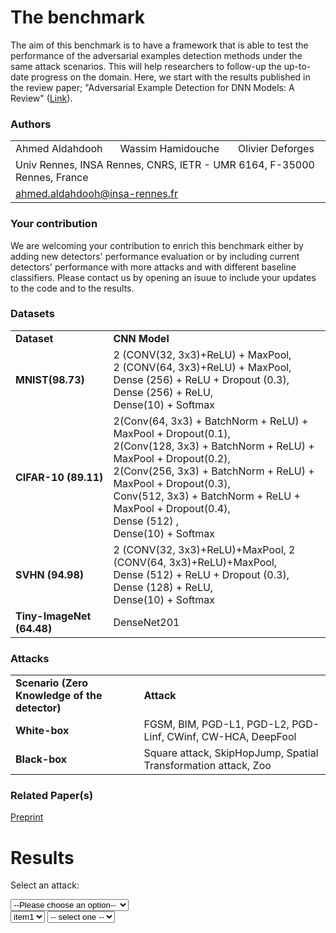 # The benchmark
The aim of this benchmark is to have a framework that is able to test the performance of the adversarial examples detection methods under the same attack scenarios. This will help researchers to follow-up the up-to-date progress on the domain. Here, we start with the results published in the review paper; "Adversarial Example Detection for DNN Models: A Review" ([Link](X)). 


### Authors
<p align="center">
  <table>
      <tr>
        <td>Ahmed Aldahdooh</td>
        <td>Wassim Hamidouche</td>
        <td>Olivier Deforges</td>
      </tr>
      <tr>
        <td colspan="3">Univ Rennes, INSA Rennes, CNRS, IETR - UMR 6164, F-35000 Rennes, France</td>
      </tr>
      <tr>
        <td colspan="3"><a href = "mailto:ahmed.aldahdooh@insa-rennes.fr">ahmed.aldahdooh@insa-rennes.fr</a></td>
      </tr>
  </table>
</p>


### Your contribution
We are welcoming your contribution to enrich this benchmark either by adding new detectors' performance evaluation or by including current detectors' performance with more attacks and with different baseline classifiers. Please contact us by opening an isuue to include your updates to the code and to the results.

### Datasets
<table border="0">
  <tbody>
    <tr>
      <td><strong>Dataset</strong></td>
      <td><strong>CNN Model</strong></td>
    </tr>
    <tr>
      <td><strong>MNIST(98.73)</strong></td>
      <td>2 (CONV(32, 3x3)+ReLU) + MaxPool,<br>
          2 (CONV(64, 3x3)+ReLU) + MaxPool,<br>
          Dense (256) + ReLU + Dropout (0.3), Dense (256) + ReLU,<br>
          Dense(10) + Softmax
      </td>
    </tr>
    <tr>
      <td><strong>CIFAR-10 (89.11)</strong></td>
       <td>2(Conv(64, 3x3) + BatchNorm + ReLU) + MaxPool + Dropout(0.1),<br>
         2(Conv(128, 3x3) + BatchNorm + ReLU) + MaxPool + Dropout(0.2),<br>
         2(Conv(256, 3x3) + BatchNorm + ReLU) + MaxPool + Dropout(0.3),<br>
         Conv(512, 3x3) + BatchNorm + ReLU + MaxPool + Dropout(0.4),<br>
         Dense (512) ,<br>
         Dense(10) + Softmax
      </td>
    </tr>
    <tr>
      <td><strong>SVHN (94.98)</strong></td>
      <td>2 (CONV(32, 3x3)+ReLU)+MaxPool, 2 (CONV(64, 3x3)+ReLU)+MaxPool,<br>
        Dense (512) + ReLU + Dropout (0.3), Dense (128) + ReLU,<br>
        Dense(10) + Softmax
      </td>
    </tr>
    <tr>
      <td><strong>Tiny-ImageNet (64.48)</strong></td>
      <td>DenseNet201</td>
    </tr>
  </tbody>
</table>


### Attacks
<table border="0">
  <tbody>
    <tr>
      <td><strong>Scenario (Zero Knowledge of the detector)</strong></td>
      <td><strong>Attack</strong></td>
    </tr>
    <tr>
      <td><strong>White-box</strong></td>
      <td>FGSM, BIM, PGD-L1, PGD-L2, PGD-Linf, CWinf, CW-HCA, DeepFool</td>
    </tr>
    <tr>
      <td><strong>Black-box</strong></td>
      <td>Square attack, SkipHopJump, Spatial Transformation attack, Zoo</td>
    </tr>
  </tbody>
</table>

### Related Paper(s)
[Preprint](X)


# Results

<label for="attacks-select">Select an attack:</label>

<select name="attacks" id="attacks-select">
  <option value="">--Please choose an option--</option>
  <option value="fgsm1">FGSM(8)</option>
  <option value="fgsm2">FGSM(16)</option>
  <option value="fgsm3">FGSM(32)</option>
  <option value="fgsm4">FGSM(64)</option>
  <option value="fgsm5">FGSM(80)</option>
  <option value="bim1">BIM(8)</option>
  <option value="bim2">BIM(16)</option>
  <option value="bim3">BIM(32)</option>
  <option value="bim4">BIM(64)</option>
  <option value="bim5">BIM(80)</option>
  <option value="pgd11">PGD-L1(5)</option>
  <option value="pgd12">PGD-L1(10)</option>
  <option value="pgd13">PGD-L1(15)</option>
  <option value="pgd14">PGD-L1(20)</option>
  <option value="pgd15">PGD-L1(25)</option>
  <option value="pgd21">PGD-L2(0.25)</option>
  <option value="pgd22">PGD-L2(0.3125)</option>
  <option value="pgd23">PGD-L2(0.5)</option>
  <option value="pgd24">PGD-L2(1.0)</option>
  <option value="pgd25">PGD-L2(1.5)</option>
  <option value="pgd26">PGD-L2(2.0)</option>
  <option value="pgdi1">PGD-Linf(8)</option>
  <option value="pgdi2">PGD-Linf(16)</option>
  <option value="pgdi3">PGD-Linf(32)</option>
  <option value="pgdi4">PGD-Linf(64)</option>
  <option value="cwi">CW-Linf</option>
  <option value="hca1">CW-HCA(8)</option>
  <option value="hca2">CW-HCA(16)</option>
  <option value="hca3">CW-HCA(80)</option>
  <option value="hca4">CW-HCA(128)</option>
  <option value="df">DeepFool</option>
  <option value="sa">SquareAttack</option>
  <option value="hop">HopSkipJumpAttack</option>
  <option value="sta">SpatialTransformationAttack</option>
</select>

<div id="tables"> 
</div>


<select id="type">
    <option value="item1">item1</option>
    <option value="item2">item2</option>
    <option value="item3">item3</option>
</select>

<select id="size">
    <option value="">-- select one -- </option>
</select>



<script src="https://ajax.googleapis.com/ajax/libs/jquery/2.1.3/jquery.min.js"></script>
<script>
  $(document).ready(function() {
    $("#attacks").change(function() {
      var val = $(this).val();
      if (val == "fgsm1") {
        $("#tables").html(" <table border="0">
                                <tbody>
                                  <tr>
                                    <td><strong>Scenario (Zero Knowledge of the detector)</strong></td>
                                    <td><strong>Attack</strong></td>
                                  </tr>
                                  <tr>
                                    <td><strong>White-box</strong></td>
                                    <td>FGSM, BIM, PGD-L1, PGD-L2, PGD-Linf, CWinf, CW-HCA, DeepFool</td>
                                  </tr>
                                  <tr>
                                    <td><strong>Black-box</strong></td>
                                    <td>Square attack, SkipHopJump, Spatial Transformation attack, Zoo</td>
                                  </tr>
                                </tbody>
                              </table>

                              <table border="0">
                                <tbody>
                                  <tr>
                                    <td><strong>Scenario (Zero Knowledge of the detector)</strong></td>
                                    <td><strong>Attack</strong></td>
                                  </tr>
                                  <tr>
                                    <td><strong>White-box</strong></td>
                                    <td>FGSM, BIM, PGD-L1, PGD-L2, PGD-Linf, CWinf, CW-HCA, DeepFool</td>
                                  </tr>
                                  <tr>
                                    <td><strong>Black-box</strong></td>
                                    <td>Square attack, SkipHopJump, Spatial Transformation attack, Zoo</td>
                                  </tr>
                                </tbody>
                              </table>");
      } 
      else if (val == "fgsm2") {
        $("#tables").html(" <table border="0">
                                <tbody>
                                  <tr>
                                    <td><strong>Scenario (Zero Knowledge of the detector)</strong></td>
                                    <td><strong>Attack</strong></td>
                                  </tr>
                                  <tr>
                                    <td><strong>White-box</strong></td>
                                    <td>FGSM, BIM, PGD-L1, PGD-L2, PGD-Linf, CWinf, CW-HCA, DeepFool</td>
                                  </tr>
                                  <tr>
                                    <td><strong>Black-box</strong></td>
                                    <td>Square attack, SkipHopJump, Spatial Transformation attack, Zoo</td>
                                  </tr>
                                </tbody>
                              </table>

                              <table border="0">
                                <tbody>
                                  <tr>
                                    <td><strong>Scenario (Zero Knowledge of the detector)</strong></td>
                                    <td><strong>Attack</strong></td>
                                  </tr>
                                  <tr>
                                    <td><strong>White-box</strong></td>
                                    <td>FGSM, BIM, PGD-L1, PGD-L2, PGD-Linf, CWinf, CW-HCA, DeepFool</td>
                                  </tr>
                                  <tr>
                                    <td><strong>Black-box</strong></td>
                                    <td>Square attack, SkipHopJump, Spatial Transformation attack, Zoo</td>
                                  </tr>
                                </tbody>
                              </table>");
      } 
      else if (val == "fgsm3") {
        $("#tables").html(" <table border="0">
                              <tbody>
                                <tr>
                                  <td><strong>Scenario (Zero Knowledge of the detector)</strong></td>
                                  <td><strong>Attack</strong></td>
                                </tr>
                                <tr>
                                  <td><strong>White-box</strong></td>
                                  <td>FGSM, BIM, PGD-L1, PGD-L2, PGD-Linf, CWinf, CW-HCA, DeepFool</td>
                                </tr>
                                <tr>
                                  <td><strong>Black-box</strong></td>
                                  <td>Square attack, SkipHopJump, Spatial Transformation attack, Zoo</td>
                                </tr>
                              </tbody>
                            </table>

                            <table border="0">
                              <tbody>
                                <tr>
                                  <td><strong>Scenario (Zero Knowledge of the detector)</strong></td>
                                  <td><strong>Attack</strong></td>
                                </tr>
                                <tr>
                                  <td><strong>White-box</strong></td>
                                  <td>FGSM, BIM, PGD-L1, PGD-L2, PGD-Linf, CWinf, CW-HCA, DeepFool</td>
                                </tr>
                                <tr>
                                  <td><strong>Black-box</strong></td>
                                  <td>Square attack, SkipHopJump, Spatial Transformation attack, Zoo</td>
                                </tr>
                              </tbody>
                           </table>");
      }
    });
  });
</script>
